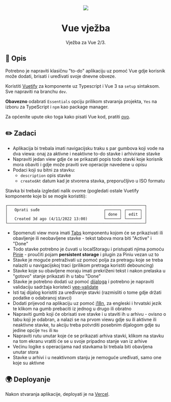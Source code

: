 <div align="center">
  <img src="https://user-images.githubusercontent.com/36193643/205978239-f29e0f55-a561-4b90-931c-066045662f9b.png" />
</div>

<h1 align=center>Vue vježba</h1>
<p align=center>Vježba za Vue 2/3.</p>

## 📑 Opis

Potrebno je napraviti klasičnu "to-do" aplikaciju uz pomoć Vue gdje korisnik može dodati, brisati i uređivati svoje dnevne obveze.

Koristiti [Vuetify](https://next.vuetifyjs.com/en/getting-started/installation/) za komponente uz Typescript i Vue 3 sa `setup` sintaksom. Sve napraviti na branchu `dev`.

**Obavezno** odabrati `Essentials` opciju prilikom stvaranja projekta, `Yes` na izboru za TypeScript i `npm` kao package manager.

Za općenite upute oko toga kako pisati Vue kod, pratiti [ovo](https://github.com/MatijaNovosel/vue-best-practice).

## ✏️ Zadaci

- Aplikacija bi trebala imati navigacijsku traku s par gumbova koji vode na dva viewa: onaj za aktivne i neaktivne to-do stavke i arhivirane stavke
- Napraviti jedan view gdje će se prikazati popis todo stavki koje korisnik mora obaviti i gdje može praviti sve operacije navedene u opisu
- Podaci koji su bitni za stavku:
  - `description` opis stavke
  - `createdAt` datum kad je stvorena stavka, preporučljivo u ISO formatu

Stavka bi trebala izgledati nalik ovome (pogledati ostale Vuetify komponente koje bi se mogle koristiti):

```
┌────────────────────────────────────────────────────────────┐
│   Oprati suđe                            ┌──────┐ ┌──────┐ │
│                                          │ done │ │ edit │ │
│   Created 3d ago (4/11/2022 13:00)       └──────┘ └──────┘ │
└────────────────────────────────────────────────────────────┘
```

- Spomenuti view mora imati [Tabs](https://vuetifyjs.com/en/components/tabs/) komponentu kojom će se prikazivati ili obavljenje ili neobavljene stavke - tekst tabova mora biti "Active" i "Done"
- Todo stavke potrebno je čuvati u localStoragu i pristupati njima pomoću [Pinie](https://pinia.vuejs.org/) - proučiti pojam **persistent storage** i plugin za Piniu vezan uz to
- Stavke je moguće pretraživati uz pomoć polja za pretragu koje se treba nalaziti u navigacijskoj traci (prilikom pretraga koristiti debouncing)
- Stavke koje su obavljene moraju imati prekriženi tekst i nakon prelaska u "gotovo" stanje prikazati ih u tabu "Done"
- Stavke je potrebno dodati uz pomoć [dijaloga](https://vuetifyjs.com/en/components/dialogs/) i potrebno je napraviti validaciju sadržaja koristeći [vee-validate](https://vee-validate.logaretm.com/v4/)
- Isti taj dijalog koristiti za uređivanje stavki (razmisliti o tome gdje držati podatke o odabranoj stavci)
- Dodati prijevod na aplikaciju uz pomoć [i18n](https://kazupon.github.io/vue-i18n/), za engleski i hrvatski jezik te klikom na gumb prebaciti iz jednog u drugo ili obratno
- Napraviti gumb koji će obrisati sve stavke i u staviti ih u arhivu - ovisno o tabu koji je odabran, a nalazi se na prvom viewu gdje su ili aktivne ili neaktivne stavke, tu akciju treba potvrditi posebnim dijalogom gdje su jedine opcije `Yes` ili `No`
- Napraviti rutu unutar koje će se prikazati arhiva stavki, klikom na stavku na tom ekranu vratiti će se u svoje pripadno stanje van iz arhive
- Većinu logike s operacijama nad stavkama bi trebala biti obavljena unutar stora
- Stavke u arhivi i u neaktivnom stanju je nemoguće uređivati, samo one koje su aktivne

## 🌍 Deployanje

Nakon stvaranja aplikacije, deployati je na [Vercel](https://vercel.com/).
